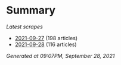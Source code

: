 # Summary
*Latest scrapes*
* [2021-09-27](https://github.com/nuuuwan/news_lk/blob/data/news_lk.2021-09-27.json) (198 articles)
* [2021-09-28](https://github.com/nuuuwan/news_lk/blob/data/news_lk.2021-09-28.json) (116 articles)

*Generated at 09:07PM, September 28, 2021*